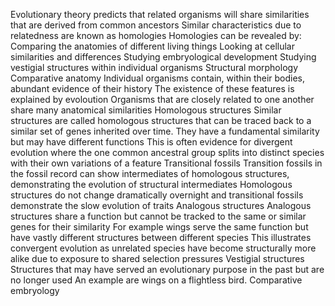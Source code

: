 Evolutionary theory predicts that related organisms will share similarities that are derived from common ancestors 
Similar characteristics due to relatedness are known as homologies 
Homologies can be revealed by:
	Comparing the anatomies of different living things 
	Looking at cellular similarities and differences 
	Studying embryological development
	Studying vestigial structures within individual organisms
Structural morphology
	Comparative anatomy
		Individual organisms contain, within their bodies, abundant evidence of their history
		The existence of these features is explained by evoloution
		Organisms that are closely related to one another share many anatomical similarities
	Homologous structures
		Similar structures are called homologous structures that can be traced back to a similar set of genes inherited over time. They have a fundamental similarity but may have different functions
		This is often evidence for divergent evolution where the one common ancestral group splits into distinct species with their own variations of a feature
	Transitional fossils
		Transition fossils in the fossil record can show intermediates of homologous structures, demonstrating the evolution of structural intermediates 
		Homologous structures do not change dramatically overnight and transitional fossils demonstrate the slow evolution of traits 
	Analogous structures
		Analogous structures share a function but cannot be tracked to the same or similar genes for their similarity
		For example wings serve the same function but have vastly different structures between different species
		This illustrates convergent evolution as unrelated species have become structurally more alike due to exposure to shared selection pressures
	Vestigial structures
		Structures that may have served an evolutionary purpose in the past but are no longer used
		An example are wings on a flightless bird. 
	Comparative embryology
		